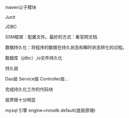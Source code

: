 maven父子模块

Junit

JDBC

SSM框架：配置文件。最好的方式：看官网文档





数据持久化：将程序的数据在持久状态和瞬时状态转化的过程。

数据库（jdbc）,io文件持久化



持久层

Dao层 Service层 Controller层…

完成持久化工作的代码块

层界限十分明显



mysql 引擎 engine=innodb default(底层原理) 


